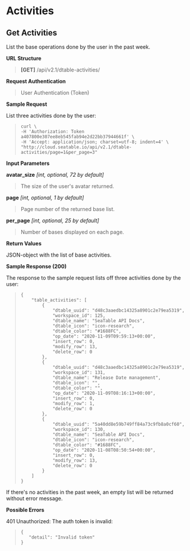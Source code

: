 # Activities

## Get Activities

List the base operations done by the user in the past week.


**URL Structure**

> **\[GET]** /api/v2.1/dtable-activities/



**Request Authentication**

> User Authentication (Token)



**Sample Request**

List three activities done by the user:
> ```
> curl \
> -H 'Authorization: Token a407800e307ee8eb545fab94e2d22bb37944661f' \
> -H 'Accept: application/json; charset=utf-8; indent=4' \
> "http://cloud.seatable.io/api/v2.1/dtable-activities/page=1&per_page=3"
> ```


**Input Parameters**

**avatar_size** _\[int, optional, 72 by default]_ 
> The size of the user's avatar returned.

**page** _\[int, optional, 1 by default]_ 
> Page number of the returned base list.

**per_page** _\[int, optional, 25 by default]_
> Number of bases displayed on each page.



**Return Values**

JSON-object with the list of base activities.



**Sample Response (200)**

The response to the sample request lists off three activities done by the user:

> ```
> {
>     "table_activities": [
>         {
>             "dtable_uuid": "d48c3aaedbc14325a8901c2e79ea5319",
>             "workspace_id": 125,
>             "dtable_name": "SeaTable API Docs",
>             "dtable_icon": "icon-research",
>             "dtable_color": "#1688FC",
>             "op_date": "2020-11-09T09:59:13+00:00",
>             "insert_row": 0,
>             "modify_row": 13,
>             "delete_row": 0
>         },
>         {
>             "dtable_uuid": "d48c3aaedbc14325a8901c2e79ea5319",
>             "workspace_id": 131,
>             "dtable_name": "Release Date management",
>             "dtable_icon": "",
>             "dtable_color": "",
>             "op_date": "2020-11-09T08:16:13+00:00",
>             "insert_row": 0,
>             "modify_row": 1,
>             "delete_row": 0
>         },
>         {
>             "dtable_uuid": "5a40dd8e59b749ff84a73c9fb8a0cf60",
>             "workspace_id": 130,
>             "dtable_name": "SeaTable API Docs",
>             "dtable_icon": "icon-research",
>             "dtable_color": "#1688FC",
>             "op_date": "2020-11-08T08:50:54+00:00",
>             "insert_row": 0,
>             "modify_row": 13,
>             "delete_row": 0
>         }
>     ]
> }
> ```
If there's no activities in the past week, an empty list will be returned without error message.


**Possible Errors**

401 Unauthorized: The auth token is invalid:
>```
>{
>    "detail": "Invalid token"
>}
>```


